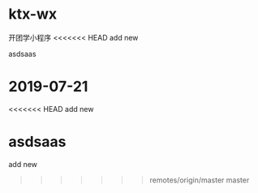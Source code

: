 # ktx-wx
开团学小程序
<<<<<<< HEAD
add new

asdsaas

2019-07-21
=======
<<<<<<< HEAD
add new

asdsaas
=======
add new
>>>>>>> remotes/origin/master
>>>>>>> master
